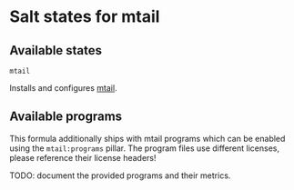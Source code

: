 # Salt states for mtail

## Available states

`mtail`

Installs and configures [mtail](https://google.github.io/mtail/).

## Available programs

This formula additionally ships with mtail programs which can be enabled using the `mtail:programs` pillar.
The program files use different licenses, please reference their license headers!

TODO: document the provided programs and their metrics.
